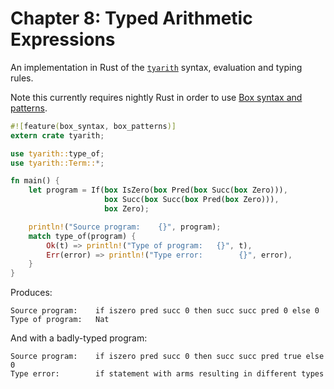 # Chapter 8: Typed Arithmetic Expressions

An implementation in Rust of the [`tyarith`](https://www.cis.upenn.edu/~bcpierce/tapl/checkers/tyarith/core.ml) syntax, evaluation and typing rules.

Note this currently requires nightly Rust in order to use [Box syntax and patterns](https://doc.rust-lang.org/book/box-syntax-and-patterns.html).

```rust
#![feature(box_syntax, box_patterns)]
extern crate tyarith;

use tyarith::type_of;
use tyarith::Term::*;

fn main() {
    let program = If(box IsZero(box Pred(box Succ(box Zero))),
                     box Succ(box Succ(box Pred(box Zero))),
                     box Zero);

    println!("Source program:    {}", program);
    match type_of(program) {
        Ok(t) => println!("Type of program:   {}", t),
        Err(error) => println!("Type error:        {}", error),
    }
}
```

Produces:

```
Source program:    if iszero pred succ 0 then succ succ pred 0 else 0
Type of program:   Nat
```

And with a badly-typed program:

```
Source program:    if iszero pred succ 0 then succ succ pred true else 0
Type error:        if statement with arms resulting in different types
```
